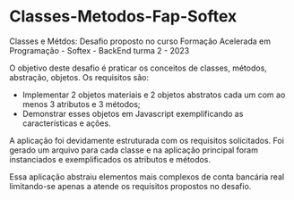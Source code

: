 # Classes-Metodos-Fap-Softex
Classes e Métdos: Desafio proposto no curso Formação Acelerada em Programação - Softex - BackEnd turma 2 - 2023

O objetivo deste desafio é praticar os conceitos de classes, métodos, abstração, objetos. Os requisitos são:

- Implementar 2 objetos materiais e 2 objetos abstratos cada um com ao menos 3 atributos e 3 métodos;
- Demonstrar esses objetos em Javascript exemplificando as características e ações.

A aplicação foi devidamente estruturada com os requisitos solicitados. Foi gerado um arquivo para cada classe e na aplicação principal foram instanciados e exemplificados os atributos e métodos.

Essa aplicação abstraiu elementos mais complexos de conta bancária real limitando-se apenas a atende os requisitos propostos no desafio.